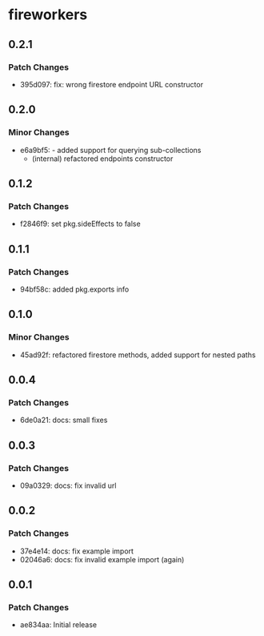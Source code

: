 # fireworkers

## 0.2.1

### Patch Changes

- 395d097: fix: wrong firestore endpoint URL constructor

## 0.2.0

### Minor Changes

- e6a9bf5: - added support for querying sub-collections
  - (internal) refactored endpoints constructor

## 0.1.2

### Patch Changes

- f2846f9: set pkg.sideEffects to false

## 0.1.1

### Patch Changes

- 94bf58c: added pkg.exports info

## 0.1.0

### Minor Changes

- 45ad92f: refactored firestore methods, added support for nested paths

## 0.0.4

### Patch Changes

- 6de0a21: docs: small fixes

## 0.0.3

### Patch Changes

- 09a0329: docs: fix invalid url

## 0.0.2

### Patch Changes

- 37e4e14: docs: fix example import
- 02046a6: docs: fix invalid example import (again)

## 0.0.1

### Patch Changes

- ae834aa: Initial release
